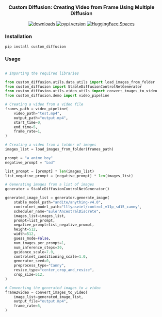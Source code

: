 <div align="center">
<h3>
     Custom Diffusion: Creating Video from Frame Using Multiple Diffusion
</h3>
<div>
    <a href="https://pepy.tech/project/custom_diffusion"><img src="https://pepy.tech/badge/custom_diffusion" alt="downloads"></a>
    <a href="https://badge.fury.io/py/custom_diffusion"><img src="https://badge.fury.io/py/custom_diffusion.svg" alt="pypi version"></a>
    <a href="https://huggingface.co/spaces/ArtGAN/Stable-Diffusion-ControlNet-WebUI"><img src="https://huggingface.co/datasets/huggingface/badges/raw/main/open-in-hf-spaces-sm.svg" alt="HuggingFace Spaces"></a>
</div>
</div>


### Installation
```bash
pip install custom_diffusion
```

### Usage
```python

# Importing the required libraries

from custom_diffusion.utils.data_utils import load_images_from_folder
from custom_diffusion import StableDiffusionControlNetGenerator
from custom_diffusion.utils.video_utils import convert_images_to_video
from custom_diffusion.demo import video_pipeline

# Creating a video from a video file
frames_path = video_pipeline(
    video_path="test.mp4",
    output_path="output.mp4",
    start_time=0,
    end_time=5,
    frame_rate=1,
)

# Creating a video from a folder of images
images_list = load_images_from_folder(frames_path)

prompt = "a anime boy"
negative_prompt = "bad"

list_prompt = [prompt] * len(images_list)
list_negative_prompt = [negative_prompt] * len(images_list)

# Generating images from a list of images
generator = StableDiffusionControlNetGenerator()

generated_image_list = generator.generate_image(
    stable_model_path="andite/anything-v4.0",
    controlnet_model_path="lllyasviel/control_v11p_sd15_canny",
    scheduler_name="EulerAncestralDiscrete",
    images_list=images_list,
    prompt=list_prompt,
    negative_prompt=list_negative_prompt,
    height=512,
    width=512,
    guess_mode=False,
    num_images_per_prompt=1,
    num_inference_steps=30,
    guidance_scale=7.0,
    controlnet_conditioning_scale=1.0,
    generator_seed=0,
    preprocess_type="Canny",
    resize_type="center_crop_and_resize",
    crop_size=512,
)

# Converting the generated images to a video
frame2video = convert_images_to_video(
    image_list=generated_image_list,
    output_file="output.mp4",
    frame_rate=5,
)
```
